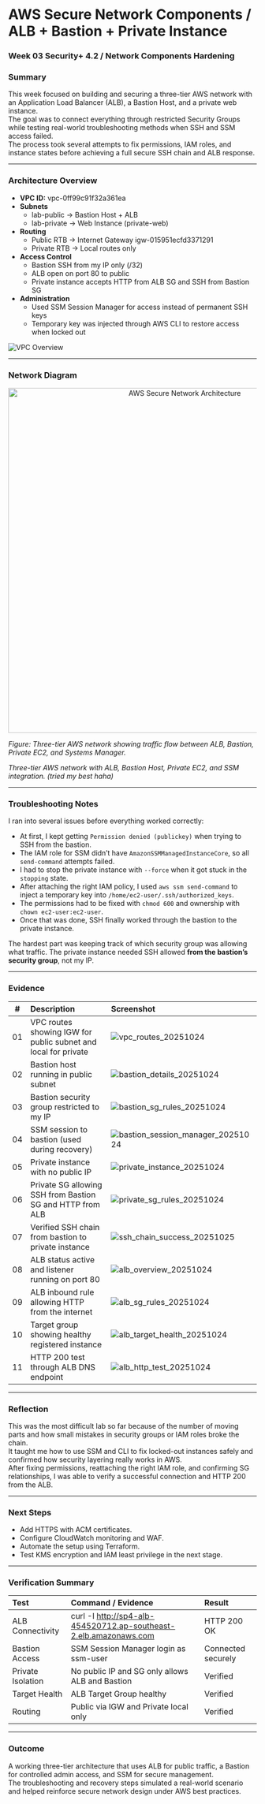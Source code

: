 # AWS Secure Network Components / ALB + Bastion + Private Instance  
### Week 03 Security+ 4.2 / Network Components Hardening

### Summary
This week focused on building and securing a three-tier AWS network with an Application Load Balancer (ALB), a Bastion Host, and a private web instance.  
The goal was to connect everything through restricted Security Groups while testing real-world troubleshooting methods when SSH and SSM access failed.  
The process took several attempts to fix permissions, IAM roles, and instance states before achieving a full secure SSH chain and ALB response.

---

### Architecture Overview
- **VPC ID:** vpc-0ff99c91f32a361ea
- **Subnets**
  - lab-public → Bastion Host + ALB  
  - lab-private → Web Instance (private-web)
- **Routing**
  - Public RTB → Internet Gateway igw-015951ecfd3371291  
  - Private RTB → Local routes only
- **Access Control**
  - Bastion SSH from my IP only (/32)
  - ALB open on port 80 to public
  - Private instance accepts HTTP from ALB SG and SSH from Bastion SG
- **Administration**
  - Used SSM Session Manager for access instead of permanent SSH keys  
  - Temporary key was injected through AWS CLI to restore access when locked out

![VPC Overview](./labvpc_reuse_20251024.png)

---

### Network Diagram

<p align="center">
  <img src="./network_architecture_20251025.png" alt="AWS Secure Network Architecture" width="700">
</p>

*Figure: Three-tier AWS network showing traffic flow between ALB, Bastion, Private EC2, and Systems Manager.*

*Three-tier AWS network with ALB, Bastion Host, Private EC2, and SSM integration. (tried my best haha)*

---

### Troubleshooting Notes
I ran into several issues before everything worked correctly:
- At first, I kept getting `Permission denied (publickey)` when trying to SSH from the bastion.  
- The IAM role for SSM didn’t have `AmazonSSMManagedInstanceCore`, so all `send-command` attempts failed.  
- I had to stop the private instance with `--force` when it got stuck in the `stopping` state.  
- After attaching the right IAM policy, I used `aws ssm send-command` to inject a temporary key into `/home/ec2-user/.ssh/authorized_keys`.  
- The permissions had to be fixed with `chmod 600` and ownership with `chown ec2-user:ec2-user`.  
- Once that was done, SSH finally worked through the bastion to the private instance.  

The hardest part was keeping track of which security group was allowing what traffic. The private instance needed SSH allowed **from the bastion’s security group**, not my IP.

---

### Evidence

| # | Description | Screenshot |
|:-:|:--|:--|
| 01 | VPC routes showing IGW for public subnet and local for private | ![vpc_routes_20251024](./vpc_routes_20251024.png) |
| 02 | Bastion host running in public subnet | ![bastion_details_20251024](./bastion_details_20251024.png) |
| 03 | Bastion security group restricted to my IP | ![bastion_sg_rules_20251024](./bastion_sg_rules_20251024.png) |
| 04 | SSM session to bastion (used during recovery) | ![bastion_session_manager_20251024](./bastion_session_manager_20251024.png) |
| 05 | Private instance with no public IP | ![private_instance_20251024](./private_instance_20251024.png) |
| 06 | Private SG allowing SSH from Bastion SG and HTTP from ALB | ![private_sg_rules_20251024](./private_sg_rules_20251024.png) |
| 07 | Verified SSH chain from bastion to private instance | ![ssh_chain_success_20251025](./ssh_chain_success_20251025.png) |
| 08 | ALB status active and listener running on port 80 | ![alb_overview_20251024](./alb_overview_20251024.png) |
| 09 | ALB inbound rule allowing HTTP from the internet | ![alb_sg_rules_20251024](./alb_sg_rules_20251024.png) |
| 10 | Target group showing healthy registered instance | ![alb_target_health_20251024](./alb_target_health_20251024.png) |
| 11 | HTTP 200 test through ALB DNS endpoint | ![alb_http_test_20251024](./alb_http_test_20251024.png) |

---

### Reflection
This was the most difficult lab so far because of the number of moving parts and how small mistakes in security groups or IAM roles broke the chain.  
It taught me how to use SSM and CLI to fix locked-out instances safely and confirmed how security layering really works in AWS.  
After fixing permissions, reattaching the right IAM role, and confirming SG relationships, I was able to verify a successful connection and HTTP 200 from the ALB.

---

### Next Steps
- Add HTTPS with ACM certificates.  
- Configure CloudWatch monitoring and WAF.  
- Automate the setup using Terraform.  
- Test KMS encryption and IAM least privilege in the next stage.

---

### Verification Summary

| Test | Command / Evidence | Result |
|:--|:--|:--|
| ALB Connectivity | curl -I http://sp4-alb-454520712.ap-southeast-2.elb.amazonaws.com | HTTP 200 OK |
| Bastion Access | SSM Session Manager login as ssm-user | Connected securely |
| Private Isolation | No public IP and SG only allows ALB and Bastion | Verified |
| Target Health | ALB Target Group healthy | Verified |
| Routing | Public via IGW and Private local only | Verified |

---

### Outcome
A working three-tier architecture that uses ALB for public traffic, a Bastion for controlled admin access, and SSM for secure management.  
The troubleshooting and recovery steps simulated a real-world scenario and helped reinforce secure network design under AWS best practices.
